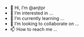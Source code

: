 - 👋 Hi, I’m @anjtpr
- 👀 I’m interested in ...
- 🌱 I’m currently learning ...
- 💞️ I’m looking to collaborate on ...
- 📫 How to reach me ...

<!---
anjtpr/anjtpr is a ✨ special ✨ repository because its `README.md` (this file) appears on your GitHub profile.
You can click the Preview link to take a look at your changes.
--->
